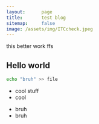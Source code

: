```yaml
---
layout:      page
title:       test blog
sitemap:     false
image: /assets/img/ITCcheck.jpeg
---
```


<!--this css code will fix all color issues -->
<link rel="stylesheet" href="/hydejack-9.1.6.css">

this better work ffs

## Hello world

~~~bash
echo "bruh" >> file
~~~

- cool stuff
- cool

* bruh
* bruh
